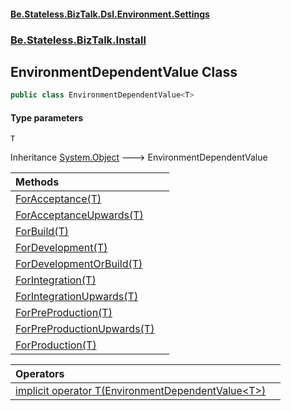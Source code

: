 #### [Be.Stateless.BizTalk.Dsl.Environment.Settings](README.md 'README')
### [Be.Stateless.BizTalk.Install](Be.Stateless.BizTalk.Install.md 'Be.Stateless.BizTalk.Install')

## EnvironmentDependentValue<T> Class

```csharp
public class EnvironmentDependentValue<T>
```
#### Type parameters

<a name='Be.Stateless.BizTalk.Install.EnvironmentDependentValue_T_.T'></a>

`T`

Inheritance [System.Object](https://docs.microsoft.com/en-us/dotnet/api/System.Object 'System.Object') &#129106; EnvironmentDependentValue<T>

| Methods | |
| :--- | :--- |
| [ForAcceptance(T)](EnvironmentDependentValue_T_.ForAcceptance(T).md 'Be.Stateless.BizTalk.Install.EnvironmentDependentValue<T>.ForAcceptance(T)') | |
| [ForAcceptanceUpwards(T)](EnvironmentDependentValue_T_.ForAcceptanceUpwards(T).md 'Be.Stateless.BizTalk.Install.EnvironmentDependentValue<T>.ForAcceptanceUpwards(T)') | |
| [ForBuild(T)](EnvironmentDependentValue_T_.ForBuild(T).md 'Be.Stateless.BizTalk.Install.EnvironmentDependentValue<T>.ForBuild(T)') | |
| [ForDevelopment(T)](EnvironmentDependentValue_T_.ForDevelopment(T).md 'Be.Stateless.BizTalk.Install.EnvironmentDependentValue<T>.ForDevelopment(T)') | |
| [ForDevelopmentOrBuild(T)](EnvironmentDependentValue_T_.ForDevelopmentOrBuild(T).md 'Be.Stateless.BizTalk.Install.EnvironmentDependentValue<T>.ForDevelopmentOrBuild(T)') | |
| [ForIntegration(T)](EnvironmentDependentValue_T_.ForIntegration(T).md 'Be.Stateless.BizTalk.Install.EnvironmentDependentValue<T>.ForIntegration(T)') | |
| [ForIntegrationUpwards(T)](EnvironmentDependentValue_T_.ForIntegrationUpwards(T).md 'Be.Stateless.BizTalk.Install.EnvironmentDependentValue<T>.ForIntegrationUpwards(T)') | |
| [ForPreProduction(T)](EnvironmentDependentValue_T_.ForPreProduction(T).md 'Be.Stateless.BizTalk.Install.EnvironmentDependentValue<T>.ForPreProduction(T)') | |
| [ForPreProductionUpwards(T)](EnvironmentDependentValue_T_.ForPreProductionUpwards(T).md 'Be.Stateless.BizTalk.Install.EnvironmentDependentValue<T>.ForPreProductionUpwards(T)') | |
| [ForProduction(T)](EnvironmentDependentValue_T_.ForProduction(T).md 'Be.Stateless.BizTalk.Install.EnvironmentDependentValue<T>.ForProduction(T)') | |

| Operators | |
| :--- | :--- |
| [implicit operator T(EnvironmentDependentValue&lt;T&gt;)](EnvironmentDependentValue_T_.implicitoperatorT(EnvironmentDependentValue_T_).md 'Be.Stateless.BizTalk.Install.EnvironmentDependentValue<T>.op_Implicit T(Be.Stateless.BizTalk.Install.EnvironmentDependentValue<T>)') | |
